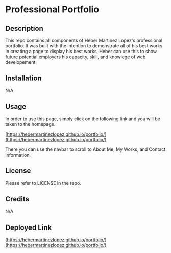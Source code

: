 # Professional Portfolio

## Description

This repo contains all components of Heber Martinez Lopez's professional portfolio. It was built with the intention to demonstrate all of his best works. In creating a page to display his best works, Heber can use this to show future potential employers his capacity, skill, and knowlege of web developement. 

## Installation

N/A

## Usage

In order to use this page, simply click on the following link and you will be taken to the homepage. 

[https://hebermartinezlopez.github.io/portfolio/](https://hebermartinezlopez.github.io/portfolio/)

There you can use the navbar to scroll to About Me, My Works, and Contact information.


## License

Please refer to LICENSE in the repo. 

## Credits

N/A

## Deployed Link

[https://hebermartinezlopez.github.io/portfolio/](https://hebermartinezlopez.github.io/portfolio/)
